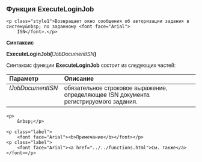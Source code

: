 ﻿<html>
<head>
<title>ExecuteLoginJob</title>
    <style type="text/css">
        .style1 {
            font-family: Arial;
        }
    </style>
</head>

<body>

<p><font size="4" face="Arial"><strong>Функция ExecuteLoginJob</strong></font></p>

    <p class="style1">Возвращает окно сообщения об авторизации задания в систему&nbsp; по заданному <font face="Arial">
        ISN</font>.</p>

<p><font face="Arial"><b>Синтаксис</b></font></p>

<p><span class="style1"><strong>ExecuteLoginJob</strong></span><font face="Arial"><strong>(</strong><em>lJobDocumentISN</em><strong>)</strong></font></p>

<p><font face="Arial">Синтаксис функции <span class="style1"><strong>ExecuteLoginJob
    </strong></span>состоит из следующих частей:</font></p>

<table border="1" cellPadding="5" cols="2" frame="below" rules="rows">
<TBODY>
  <tr vAlign="top">
    <td class="label" width="29%"><font face="Arial"><b>Параметр</b></font></td>
    <td class="label" width="71%"><font face="Arial"><strong>Описание</strong></font></td>
  </tr>
  <tr vAlign="top">
    <td width="29%"><font face="Arial"><em>lJobDocumentISN</em></font></td>
    <td width="71%"><font face="Arial">обязательное строковое выражение, определяющее 
        ISN документа регистрируемого задания.</font></td>
  </tr>
    </table>

    <p>
        &nbsp;</p>
    
    <p class="label">
        <font face="Arial"><b>Примечание</b></font></p>
    <p class="label">
        <font face="Arial"><a href="../../functions.html">См. также</a></font></p>
    
</body>
</html>
